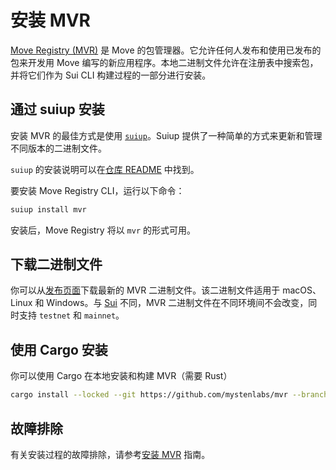 # 安装 MVR

[Move Registry (MVR)](https://moveregistry.com) 是 Move 的包管理器。它允许任何人发布和使用已发布的包来开发用 Move 编写的新应用程序。本地二进制文件允许在注册表中搜索包，并将它们作为 Sui CLI 构建过程的一部分进行安装。

## 通过 suiup 安装

安装 MVR 的最佳方式是使用 [`suiup`](https://github.com/MystenLabs/suiup)。Suiup 提供了一种简单的方式来更新和管理不同版本的二进制文件。

`suiup` 的安装说明可以在[仓库 README](https://github.com/MystenLabs/suiup) 中找到。

要安装 Move Registry CLI，运行以下命令：

```bash
suiup install mvr
```

安装后，Move Registry 将以 `mvr` 的形式可用。

## 下载二进制文件

你可以从[发布页面](https://github.com/MystenLabs/mvr/releases)下载最新的 MVR 二进制文件。该二进制文件适用于 macOS、Linux 和 Windows。与 [Sui](./install-sui.md) 不同，MVR 二进制文件在不同环境间不会改变，同时支持 `testnet` 和 `mainnet`。

## 使用 Cargo 安装

你可以使用 Cargo 在本地安装和构建 MVR（需要 Rust）

```bash
cargo install --locked --git https://github.com/mystenlabs/mvr --branch release mvr
```

## 故障排除

有关安装过程的故障排除，请参考[安装 MVR](https://docs.suins.io/move-registry/tooling/mvr-cli#installation) 指南。